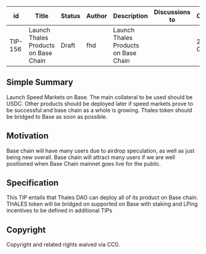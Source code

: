 
| id | Title | Status | Author | Description | Discussions to | Created |
| ----------- | ----------- | ----------- | ----------- | ----------- | ----------- | ----------- |
| TIP-156 |Launch Thales Products on Base Chain | Draft | fhd |Launch Thales Products on Base Chain |  | 2022-07-13
 
## Simple Summary
Launch Speed Markets on Base. The main collateral to be used should be USDC. Other products should be deployed later if speed markets prove to be successful and base chain as a whole is growing. Thales token should be bridged to Base as soon as possible. 

## Motivation
Base chain will have many users due to airdrop speculation, as well as just being new overall. Base chain will attract many users if we are well positioned when Base Chain mainnet goes live for the public.  

## Specification
This TIP entails that Thales DAO can deploy all of its product on Base chain. THALES token will be bridged on supported on Base with staking and LPing incentives to be defined in additional TIPs

## Copyright
 
Copyright and related rights waived via CC0.
